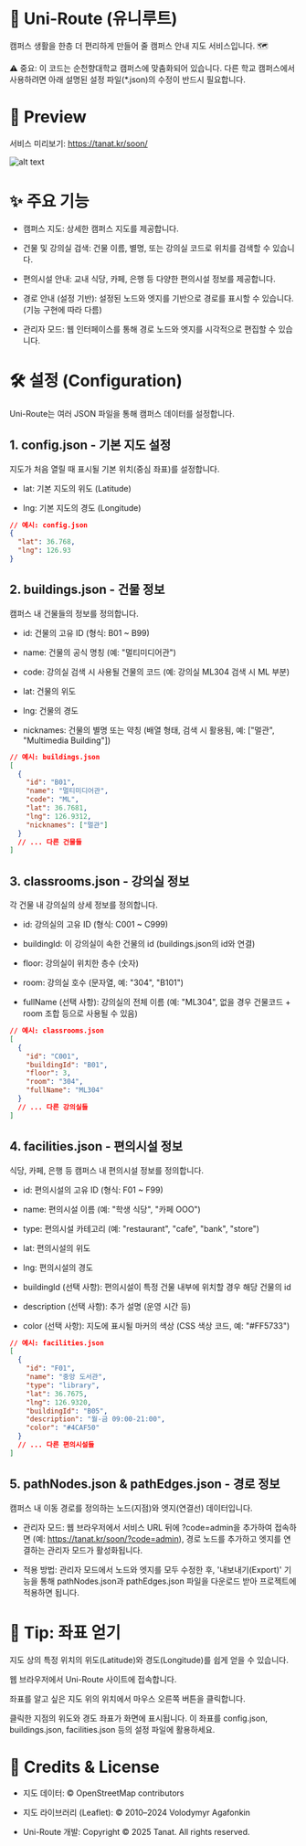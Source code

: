 # 📍 Uni-Route (유니루트)

캠퍼스 생활을 한층 더 편리하게 만들어 줄 캠퍼스 안내 지도 서비스입니다. 🗺️

⚠️ 중요: 이 코드는 순천향대학교 캠퍼스에 맞춤화되어 있습니다. 다른 학교 캠퍼스에서 사용하려면 아래 설명된 설정 파일(*.json)의 수정이 반드시 필요합니다.

# 🚀 Preview

서비스 미리보기: https://tanat.kr/soon/

![alt text](https://github.com/user-attachments/assets/c18ac273-6e4e-4273-b202-f133d0849378)

# ✨ 주요 기능

- 캠퍼스 지도: 상세한 캠퍼스 지도를 제공합니다.

- 건물 및 강의실 검색: 건물 이름, 별명, 또는 강의실 코드로 위치를 검색할 수 있습니다.

- 편의시설 안내: 교내 식당, 카페, 은행 등 다양한 편의시설 정보를 제공합니다.

- 경로 안내 (설정 기반): 설정된 노드와 엣지를 기반으로 경로를 표시할 수 있습니다. (기능 구현에 따라 다름)

- 관리자 모드: 웹 인터페이스를 통해 경로 노드와 엣지를 시각적으로 편집할 수 있습니다.

# 🛠️ 설정 (Configuration)

Uni-Route는 여러 JSON 파일을 통해 캠퍼스 데이터를 설정합니다.

## 1. config.json - 기본 지도 설정

지도가 처음 열릴 때 표시될 기본 위치(중심 좌표)를 설정합니다.

- lat: 기본 지도의 위도 (Latitude)

- lng: 기본 지도의 경도 (Longitude)

```json
// 예시: config.json
{
  "lat": 36.768,
  "lng": 126.93
}
```

## 2. buildings.json - 건물 정보

캠퍼스 내 건물들의 정보를 정의합니다.

- id: 건물의 고유 ID (형식: B01 ~ B99)

- name: 건물의 공식 명칭 (예: "멀티미디어관")

- code: 강의실 검색 시 사용될 건물의 코드 (예: 강의실 ML304 검색 시 ML 부분)

- lat: 건물의 위도

- lng: 건물의 경도

- nicknames: 건물의 별명 또는 약칭 (배열 형태, 검색 시 활용됨, 예: ["멀관", "Multimedia Building"])

```json
// 예시: buildings.json
[
  {
    "id": "B01",
    "name": "멀티미디어관",
    "code": "ML",
    "lat": 36.7681,
    "lng": 126.9312,
    "nicknames": ["멀관"]
  }
  // ... 다른 건물들
]
```

## 3. classrooms.json - 강의실 정보

각 건물 내 강의실의 상세 정보를 정의합니다.

- id: 강의실의 고유 ID (형식: C001 ~ C999)

- buildingId: 이 강의실이 속한 건물의 id (buildings.json의 id와 연결)

- floor: 강의실이 위치한 층수 (숫자)

- room: 강의실 호수 (문자열, 예: "304", "B101")

- fullName (선택 사항): 강의실의 전체 이름 (예: "ML304", 없을 경우 건물코드 + room 조합 등으로 사용될 수 있음)

```json
// 예시: classrooms.json
[
  {
    "id": "C001",
    "buildingId": "B01",
    "floor": 3,
    "room": "304",
    "fullName": "ML304"
  }
  // ... 다른 강의실들
]
```

## 4. facilities.json - 편의시설 정보

식당, 카페, 은행 등 캠퍼스 내 편의시설 정보를 정의합니다.

- id: 편의시설의 고유 ID (형식: F01 ~ F99)

- name: 편의시설 이름 (예: "학생 식당", "카페 OOO")

- type: 편의시설 카테고리 (예: "restaurant", "cafe", "bank", "store")

- lat: 편의시설의 위도

- lng: 편의시설의 경도

- buildingId (선택 사항): 편의시설이 특정 건물 내부에 위치할 경우 해당 건물의 id

- description (선택 사항): 추가 설명 (운영 시간 등)

- color (선택 사항): 지도에 표시될 마커의 색상 (CSS 색상 코드, 예: "#FF5733")

```json
// 예시: facilities.json
[
  {
    "id": "F01",
    "name": "중앙 도서관",
    "type": "library",
    "lat": 36.7675,
    "lng": 126.9320,
    "buildingId": "B05",
    "description": "월-금 09:00-21:00",
    "color": "#4CAF50"
  }
  // ... 다른 편의시설들
]
```

## 5. pathNodes.json & pathEdges.json - 경로 정보

캠퍼스 내 이동 경로를 정의하는 노드(지점)와 엣지(연결선) 데이터입니다.

- 관리자 모드: 웹 브라우저에서 서비스 URL 뒤에 ?code=admin을 추가하여 접속하면 (예: https://tanat.kr/soon/?code=admin), 경로 노드를 추가하고 엣지를 연결하는 관리자 모드가 활성화됩니다.

- 적용 방법: 관리자 모드에서 노드와 엣지를 모두 수정한 후, '내보내기(Export)' 기능을 통해 pathNodes.json과 pathEdges.json 파일을 다운로드 받아 프로젝트에 적용하면 됩니다.

# 📌 Tip: 좌표 얻기

지도 상의 특정 위치의 위도(Latitude)와 경도(Longitude)를 쉽게 얻을 수 있습니다.

웹 브라우저에서 Uni-Route 사이트에 접속합니다.

좌표를 알고 싶은 지도 위의 위치에서 마우스 오른쪽 버튼을 클릭합니다.

클릭한 지점의 위도와 경도 좌표가 화면에 표시됩니다. 이 좌표를 config.json, buildings.json, facilities.json 등의 설정 파일에 활용하세요.

# 📜 Credits & License

- 지도 데이터: © OpenStreetMap contributors

- 지도 라이브러리 (Leaflet): © 2010–2024 Volodymyr Agafonkin

- Uni-Route 개발: Copyright © 2025 Tanat. All rights reserved.
